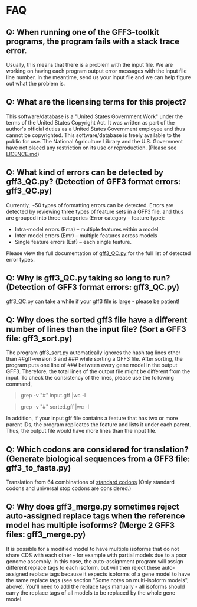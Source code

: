 # FAQ

## Q: When running one of the GFF3-toolkit programs, the program fails with a stack trace error. 
Usually, this means that there is a problem with the input file. We are working on having each program output error messages with the input file line number. In the meantime, send us your input file and we can help figure out what the problem is. 

## Q: What are the licensing terms for this project?
This software/database is a "United States Government Work" under the terms of the United States Copyright Act. It was written as part of the author's official duties as a United States Government employee and thus cannot be copyrighted. This software/database is freely available to the public for use. The National Agriculture Library and the U.S. Government have not placed any restriction on its use or reproduction. (Please see [LICENCE.md](https://github.com/NAL-i5K/GFF3toolkit/blob/master/LICENCE.md))

## Q: What kind of errors can be detected by gff3_QC.py? (Detection of GFF3 format errors: gff3_QC.py)
Currently, ~50 types of formatting errors can be detected. Errors are detected by reviewing three types of feature sets in a GFF3 file, and thus are grouped into three categories (Error category – feature type): 
* Intra-model errors (Ema) – multiple features within a model
* Inter-model errors (Emr) – multiple features across models
* Single feature errors (Esf) – each single feature.

Please view the full documentation of [gff3_QC.py](Detection-of-GFF3-format-errors.md) for the full list of detected error types.

## Q: Why is gff3_QC.py taking so long to run? (Detection of GFF3 format errors: gff3_QC.py)
gff3_QC.py can take a while if your gff3 file is large - please be patient!

## Q: Why does the sorted gff3 file have a different number of lines than the input file? (Sort a GFF3 file: gff3_sort.py)
The program gff3_sort.py automatically ignores the hash tag lines other than ##gff-version 3 and ### while sorting a GFF3 file. After sorting, the program puts one line of ### between every gene model in the output GFF3. Therefore, the total lines of the output file might be different from the input. To check the consistency of the lines, please use the following command,

>  grep -v "#" input.gff |wc -l

>  grep -v "#" sorted.gff |wc -l

In addition, if your input gff file contains a feature that has two or more parent IDs, the program replicates the feature and lists it under each parent. Thus, the output file would have more lines than the input file. 

## Q: Which codons are considered for translation? (Generate biological sequences from a GFF3 file: gff3_to_fasta.py)
Translation from 64 combinations of [standard codons](https://www-bimas.cit.nih.gov/molbio/translate/codes.html) (Only standard codons and universal stop codons are considered.)

## Q: Why does gff3_merge.py sometimes reject auto-assigned replace tags when the reference model has multiple isoforms? (Merge 2 GFF3 files: gff3_merge.py)
It is possible for a modified model to have multiple isoforms that do not share CDS with each other - for example with partial models due to a poor genome assembly. In this case, the auto-assignment program will assign different replace tags to each isoform, but will then reject these auto-assigned replace tags because it expects isoforms of a gene model to have the same replace tags (see section "Some notes on multi-isoform models", above). You'll need to add the replace tags manually - all isoforms should carry the replace tags of all models to be replaced by the whole gene model.
